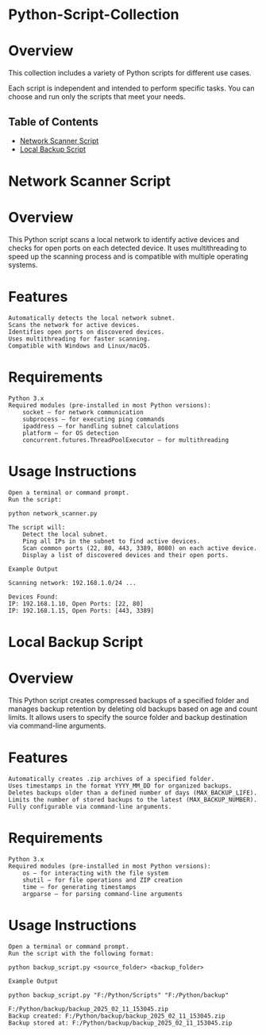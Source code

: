 # Python-Script-Collection
# Overview

This collection includes a variety of Python scripts for different use cases.

Each script is independent and intended to perform specific tasks. You can choose and run only the scripts that meet your needs.

## Table of Contents
- [Network Scanner Script](#network-scanner)
- [Local Backup Script](#local-backup-script)

# Network Scanner Script

# Overview

This Python script scans a local network to identify active devices and checks for open ports on each detected device. It uses multithreading to speed up the scanning process and is compatible with multiple operating systems.

# Features

    Automatically detects the local network subnet.
    Scans the network for active devices.
    Identifies open ports on discovered devices.
    Uses multithreading for faster scanning.
    Compatible with Windows and Linux/macOS.

# Requirements

    Python 3.x
    Required modules (pre-installed in most Python versions):
        socket – for network communication
        subprocess – for executing ping commands
        ipaddress – for handling subnet calculations
        platform – for OS detection
        concurrent.futures.ThreadPoolExecutor – for multithreading

# Usage Instructions

    Open a terminal or command prompt.
    Run the script:

    python network_scanner.py

    The script will:
        Detect the local subnet.
        Ping all IPs in the subnet to find active devices.
        Scan common ports (22, 80, 443, 3389, 8080) on each active device.
        Display a list of discovered devices and their open ports.

    Example Output

    Scanning network: 192.168.1.0/24 ...
    
    Devices Found:
    IP: 192.168.1.10, Open Ports: [22, 80]
    IP: 192.168.1.15, Open Ports: [443, 3389]

# Local Backup Script

# Overview

This Python script creates compressed backups of a specified folder and manages backup retention by deleting old backups based on age and count limits. It allows users to specify the source folder and backup destination via command-line arguments.

# Features

    Automatically creates .zip archives of a specified folder.
    Uses timestamps in the format YYYY_MM_DD for organized backups.
    Deletes backups older than a defined number of days (MAX_BACKUP_LIFE).
    Limits the number of stored backups to the latest (MAX_BACKUP_NUMBER).
    Fully configurable via command-line arguments.

# Requirements

    Python 3.x
    Required modules (pre-installed in most Python versions):
        os – for interacting with the file system
        shutil – for file operations and ZIP creation
        time – for generating timestamps
        argparse – for parsing command-line arguments

# Usage Instructions

    Open a terminal or command prompt.
    Run the script with the following format:

    python backup_script.py <source_folder> <backup_folder>

    Example Output

    python backup_script.py "F:/Python/Scripts" "F:/Python/backup"

    F:/Python/backup/backup_2025_02_11_153045.zip  
    Backup created: F:/Python/backup/backup_2025_02_11_153045.zip  
    Backup stored at: F:/Python/backup/backup_2025_02_11_153045.zip 
